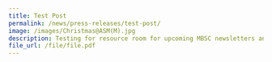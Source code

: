 ```yaml
---
title: Test Post
permalink: /news/press-releases/test-post/
image: /images/Christmas@ASM(M).jpg
description: Testing for resource room for upcoming MBSC newsletters and press reports
file_url: /file/file.pdf
---
```

